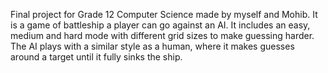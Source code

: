 Final project for Grade 12 Computer Science made by myself and Mohib. It is a game of battleship a player can go against an AI. It includes an easy, medium and hard mode with different grid sizes to make guessing harder. The AI plays with a similar style as a human, where it makes guesses around a target until it fully sinks the ship.
